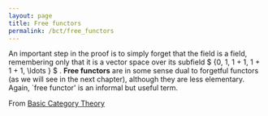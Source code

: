 ```yaml
---
layout: page
title: Free functors
permalink: /bct/free_functors
---
```

An important step in the proof is to simply forget that the field is a field, remembering only that it is a vector space over its subfield $ {0, 1, 1 + 1, 1 + 1 + 1, \ldots } $ . **Free functors** are in some sense dual to forgetful functors (as we will see in the next chapter), although they are less elementary. Again, `free functor' is an informal but useful term.


From [Basic Category Theory](https://mathgloss.github.io/MathGloss/bct.html)